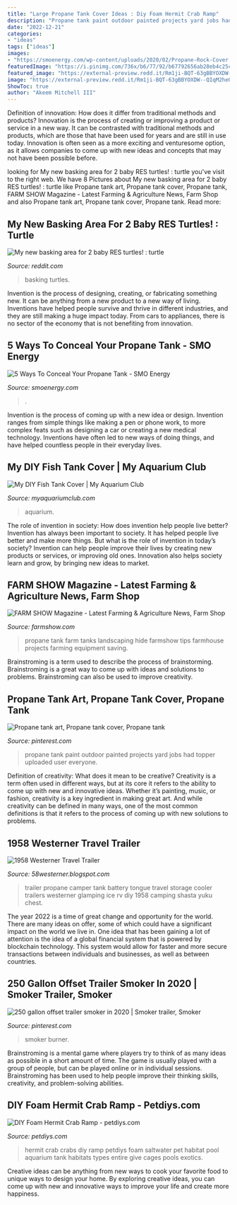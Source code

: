 ```yaml
---
title: "Large Propane Tank Cover Ideas : Diy Foam Hermit Crab Ramp"
description: "Propane tank paint outdoor painted projects yard jobs had topper uploaded user everyone"
date: "2022-12-21"
categories:
- "ideas"
tags: ["ideas"]
images:
- "https://smoenergy.com/wp-content/uploads/2020/02/Propane-Rock-Cover.jpg"
featuredImage: "https://i.pinimg.com/736x/b6/77/92/b67792656ab28eb4c25c3dff7a396bc4--propane-tank-art-outdoor-projects.jpg"
featured_image: "https://external-preview.redd.it/Rm1ji-BQT-63gBBYOXDW--QIqM2heQVWSaQ0BuaPPmI.jpg?auto=webp&amp;s=8625edd5f0885f0400ac1da8e3acdc6623ce0374"
image: "https://external-preview.redd.it/Rm1ji-BQT-63gBBYOXDW--QIqM2heQVWSaQ0BuaPPmI.jpg?auto=webp&amp;s=8625edd5f0885f0400ac1da8e3acdc6623ce0374"
ShowToc: true
author: "Akeem Mitchell III"
---
```



Definition of innovation: How does it differ from traditional methods and products?
Innovation is the process of creating or improving a product or service in a new way. It can be contrasted with traditional methods and products, which are those that have been used for years and are still in use today. Innovation is often seen as a more exciting and venturesome option, as it allows companies to come up with new ideas and concepts that may not have been possible before.

	

		
looking for My new basking area for 2 baby RES turtles! : turtle you've visit to the right web. We have 8 Pictures about My new basking area for 2 baby RES turtles! : turtle like Propane tank art, Propane tank cover, Propane tank, FARM SHOW Magazine - Latest Farming &amp; Agriculture News, Farm Shop and also Propane tank art, Propane tank cover, Propane tank. Read more:
		
    
## My New Basking Area For 2 Baby RES Turtles! : Turtle

<img loading=lazy src="https://external-preview.redd.it/Rm1ji-BQT-63gBBYOXDW--QIqM2heQVWSaQ0BuaPPmI.jpg?auto=webp&amp;s=8625edd5f0885f0400ac1da8e3acdc6623ce0374" onerror="this.onerror=null;this.src='https://tse1.mm.bing.net/th?id=OIP.VSKpMnYhDTx4oVnRWpHZgwHaFi&amp;pid=15.1';" alt="My new basking area for 2 baby RES turtles! : turtle">

_Source: reddit.com_

>basking turtles. 

	

Invention is the process of designing, creating, or fabricating something new. It can be anything from a new product to a new way of living. Inventions have helped people survive and thrive in different industries, and they are still making a huge impact today. From cars to appliances, there is no sector of the economy that is not benefiting from innovation.

    
## 5 Ways To Conceal Your Propane Tank - SMO Energy

<img loading=lazy src="https://smoenergy.com/wp-content/uploads/2020/02/Propane-Rock-Cover.jpg" onerror="this.onerror=null;this.src='https://tse3.mm.bing.net/th?id=OIP.0w35Z53ITMraQI-DUSb0fwHaDM&amp;pid=15.1';" alt="5 Ways To Conceal Your Propane Tank - SMO Energy">

_Source: smoenergy.com_

>. 

	

Invention is the process of coming up with a new idea or design. Invention ranges from simple things like making a pen or phone work, to more complex feats such as designing a car or creating a new medical technology. Inventions have often led to new ways of doing things, and have helped countless people in their everyday lives.

    
## My DIY Fish Tank Cover | My Aquarium Club

<img loading=lazy src="https://dlgdxii3fgupk.cloudfront.net/myaquariumclub.com/images/fbfiles/images/625w/2-1991d90c0ee0aaee6a6e922e76c89b6d_v_1517487484.JPG" onerror="this.onerror=null;this.src='https://tse2.mm.bing.net/th?id=OIP.orzbttPu6lhR-vVBpaL4VAHaFi&amp;pid=15.1';" alt="My DIY Fish Tank Cover | My Aquarium Club">

_Source: myaquariumclub.com_

>aquarium. 

	

The role of invention in society: How does invention help people live better?
Invention has always been important to society. It has helped people live better and make more things. But what is the role of invention in today’s society? Invention can help people improve their lives by creating new products or services, or improving old ones. Innovation also helps society learn and grow, by bringing new ideas to market.

    
## FARM SHOW Magazine - Latest Farming &amp; Agriculture News, Farm Shop

<img loading=lazy src="https://www.farmshow.com/images/resize.php?w=300&amp;img=/images/articles/38/2/30981_l.jpg" onerror="this.onerror=null;this.src='https://tse3.mm.bing.net/th?id=OIP.ACQymba5V9QF_UgEVWAH4AAAAA&amp;pid=15.1';" alt="FARM SHOW Magazine - Latest Farming &amp; Agriculture News, Farm Shop">

_Source: farmshow.com_

>propane tank farm tanks landscaping hide farmshow tips farmhouse projects farming equipment saving. 

	

Brainstroming is a term used to describe the process of brainstorming. Brainstroming is a great way to come up with ideas and solutions to problems. Brainstroming can also be used to improve creativity.

    
## Propane Tank Art, Propane Tank Cover, Propane Tank

<img loading=lazy src="https://i.pinimg.com/736x/b6/77/92/b67792656ab28eb4c25c3dff7a396bc4--propane-tank-art-outdoor-projects.jpg" onerror="this.onerror=null;this.src='https://tse2.mm.bing.net/th?id=OIP.UoRiVEIjmPtkHYKOOvs_WgHaHa&amp;pid=15.1';" alt="Propane tank art, Propane tank cover, Propane tank">

_Source: pinterest.com_

>propane tank paint outdoor painted projects yard jobs had topper uploaded user everyone. 

	

Definition of creativity: What does it mean to be creative?
Creativity is a term often used in different ways, but at its core it refers to the ability to come up with new and innovative ideas. Whether it’s painting, music, or fashion, creativity is a key ingredient in making great art. And while creativity can be defined in many ways, one of the most common definitions is that it refers to the process of coming up with new solutions to problems.

    
## 1958 Westerner Travel Trailer

<img loading=lazy src="http://1.bp.blogspot.com/--43v9_WIi5A/TlMolpbkswI/AAAAAAAAAM8/3pUVGpebkVo/s1600/100_1799.JPG" onerror="this.onerror=null;this.src='https://tse4.mm.bing.net/th?id=OIP.WZzDOQC7jTMDnUQWLHxvDQHaFj&amp;pid=15.1';" alt="1958 Westerner Travel Trailer">

_Source: 58westerner.blogspot.com_

>trailer propane camper tank battery tongue travel storage cooler trailers westerner glamping ice rv diy 1958 camping shasta yuku chest. 

	

The year 2022 is a time of great change and opportunity for the world. There are many ideas on offer, some of which could have a significant impact on the world we live in. One idea that has been gaining a lot of attention is the idea of a global financial system that is powered by blockchain technology. This system would allow for faster and more secure transactions between individuals and businesses, as well as between countries.

    
## 250 Gallon Offset Trailer Smoker In 2020 | Smoker Trailer, Smoker

<img loading=lazy src="https://i.pinimg.com/736x/81/79/6d/81796d9507ddf24850f8a347c5b80c7a.jpg" onerror="this.onerror=null;this.src='https://tse4.mm.bing.net/th?id=OIP.xedniCeFNL0HEdk00mHnYwHaFj&amp;pid=15.1';" alt="250 gallon offset trailer smoker in 2020 | Smoker trailer, Smoker">

_Source: pinterest.com_

>smoker burner. 

	

Brainstroming is a mental game where players try to think of as many ideas as possible in a short amount of time. The game is usually played with a group of people, but can be played online or in individual sessions. Brainstroming has been used to help people improve their thinking skills, creativity, and problem-solving abilities.

    
## DIY Foam Hermit Crab Ramp - Petdiys.com

<img loading=lazy src="http://petdiys.com/wp-content/uploads/2015/05/DIY-Foam-Hermit-Crab-Ramp.jpg" onerror="this.onerror=null;this.src='https://tse4.mm.bing.net/th?id=OIP.3XhKqhFKSkI2EuzQVanIvQHaEz&amp;pid=15.1';" alt="DIY Foam Hermit Crab Ramp - petdiys.com">

_Source: petdiys.com_

>hermit crab crabs diy ramp petdiys foam saltwater pet habitat pool aquarium tank habitats types entire give cages pools exotics. 

	

Creative ideas can be anything from new ways to cook your favorite food to unique ways to design your home. By exploring creative ideas, you can come up with new and innovative ways to improve your life and create more happiness.

